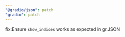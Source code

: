 ```yaml
---
"@gradio/json": patch
"gradio": patch
---
```


fix:Ensure `show_indices` works as expected in gr.JSON
